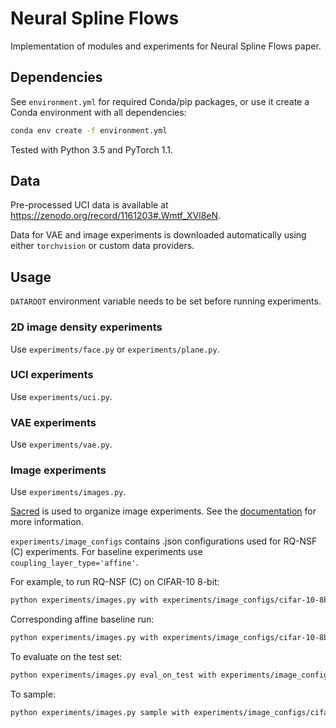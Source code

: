 # Neural Spline Flows

Implementation of modules and experiments for Neural Spline Flows paper.

## Dependencies

See `environment.yml` for required Conda/pip packages, or use it create a Conda environment with 
all dependencies:
```bash
conda env create -f environment.yml
```

Tested with Python 3.5 and PyTorch 1.1.

## Data

Pre-processed UCI data is available at https://zenodo.org/record/1161203#.Wmtf_XVl8eN.

Data for VAE and image experiments is downloaded automatically using either `torchvision` or custom 
data providers.

## Usage

`DATAROOT` environment variable needs to be set before running experiments.

### 2D image density experiments

Use `experiments/face.py` or `experiments/plane.py`.

### UCI experiments

Use `experiments/uci.py`.

### VAE experiments

Use `experiments/vae.py`.

### Image experiments

Use `experiments/images.py`.

[Sacred](https://github.com/IDSIA/sacred) is used to organize image experiments. See the 
[documentation](http://sacred.readthedocs.org) for more information.

`experiments/image_configs` contains .json configurations used for RQ-NSF (C) experiments. For baseline experiments use `coupling_layer_type='affine'`.

For example, to run RQ-NSF (C) on CIFAR-10 8-bit:
```bash
python experiments/images.py with experiments/image_configs/cifar-10-8bit.json
```

Corresponding affine baseline run:
```bash
python experiments/images.py with experiments/image_configs/cifar-10-8bit.json coupling_layer_type='affine'
```

To evaluate on the test set:
```bash
python experiments/images.py eval_on_test with experiments/image_configs/cifar-10-8bit.json flow_checkpoint='<saved_checkpoint>'
```

To sample:
```bash
python experiments/images.py sample with experiments/image_configs/cifar-10-8bit.json flow_checkpoint='<saved_checkpoint>'
```







